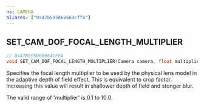 ```yaml
---
ns: CAMERA
aliases: ["0x47b595d60664cffa"]
---
```

## SET_CAM_DOF_FOCAL_LENGTH_MULTIPLIER

```c
// 0x47B595D60664CFFA
void SET_CAM_DOF_FOCAL_LENGTH_MULTIPLIER(Camera camera, float multiplier);
```

Specifies the focal length multiplier to be used by the physical lens model in the adaptive depth of field effect. This is equivalent to crop factor. Increasing this value will result in shallower depth of field and stonger blur.

The valid range of 'multiplier' is 0.1 to 10.0.

